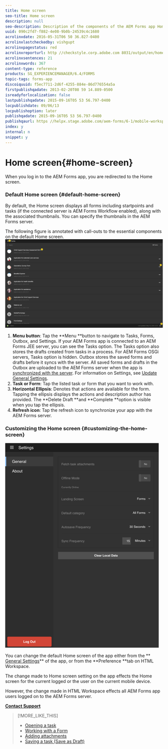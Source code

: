 ```yaml
---
title: Home screen
seo-title: Home screen
description: null
seo-description: Description of the components of the AEM Forms app Home screen
uuid: 090c2fd7-f882-4e08-9b0b-24539c4c1680
acrolinxdate: 2016-05-31T06 50 36.827-0400
acrolinxlastcheckedby: vishgupt
acrolinxpagestatus: red
acrolinxreporturl: http //checkstyle.corp.adobe.com 8031/output/en/home_screen_admin_5e12de0b318c6865_2169_report.xml
acrolinxsentences: 21
acrolinxwords: 367
content-type: reference
products: SG_EXPERIENCEMANAGER/6.4/FORMS
topic-tags: forms-app
discoiquuid: f5ec7711-2d6f-4255-884e-86d776554a5a
firstpublishqadate: 2013-02-20T08 59 14.889-0500
isreadyforlocalization: false
lastpublishqadate: 2015-09-16T05 53 56.797-0400
locpublishdate: 09/06/13
locpublishoption: later
publishqadate: 2015-09-16T05 53 56.797-0400
publishqaurl: https //helpx.stage.adobe.com/aem-forms/6-1/mobile-workspace/home-screen.html
index: y
internal: n
snippet: y
---
```


# Home screen{#home-screen}

When you log in to the AEM Forms app, you are redirected to the Home screen.

### Default Home screen {#default-home-screen}

By default, the Home screen displays all forms including startpoints and tasks (if the connected server is AEM Forms Workflow enabled), along with the associated thumbnails. You can specify the thumbnails in the AEM Forms server.

The following figure is annotated with call-outs to the essential components on the default Home screen.
[ ![Forms app home screen](assets/home-screen-1.png)](assets/home-screen-1-1.png)

1. **Menu button**: Tap the **Menu **button to navigate to Tasks, Forms, Outbox, and Settings. If your AEM Forms app is connected to an AEM Forms JEE server, you can see the Tasks option. The Tasks option also stores the drafts created from tasks in a process. For AEM Forms OSGi servers, Tasks option is hidden. Outbox stores the saved forms and drafts before it syncs with the server. All saved forms and drafts in the Outbox are uploaded to the AEM Forms server when the app is [synchronized with the server](../../forms/using/sync-app.md). For information on Settings, see [Update General Settings](../../forms/using/update-general-settings.md). 
1. **Task or Form**: Tap the listed task or form that you want to work with.
1. **Horizontal Ellipsis**: Denotes that actions are available for the form. Tapping the ellipsis displays the actions and description author has provided. The **Delete Draft **and **Complete **option is visible when you tap the ellipsis.
1. **Refresh icon**: Tap the refresh icon to synchronize your app with the AEM Forms server.

### Customizing the Home screen {#customizing-the-home-screen}

![General Settings](assets/gen-settings.png)

You can change the default Home screen of the app either from the ** [General Settings](../../forms/using/update-general-settings.md)** of the app, or from the **Preference **tab on HTML Workspace.

The change made to Home screen setting on the app effects the Home screen for the current logged or the user on the current mobile device.

However, the change made in HTML Workspace effects all AEM Forms app users logged on to the AEM Forms server.

[**Contact Support**](https://www.adobe.com/account/sign-in.supportportal.html)

>[!MORE_LIKE_THIS]
>
>* [Opening a task](https://helpx.adobe.com/content/help/en/aem-forms/6-3/open-task.html)
>* [Working with a Form](https://helpx.adobe.com/content/help/en/aem-forms/6-3/working-with-form.html)
>* [Adding attachments](https://helpx.adobe.com/content/help/en/aem-forms/6-3/add-attachments.html)
>* [Saving a task (Save as Draft)](https://helpx.adobe.com/content/help/en/aem-forms/6-3/save-as-draft.html)
